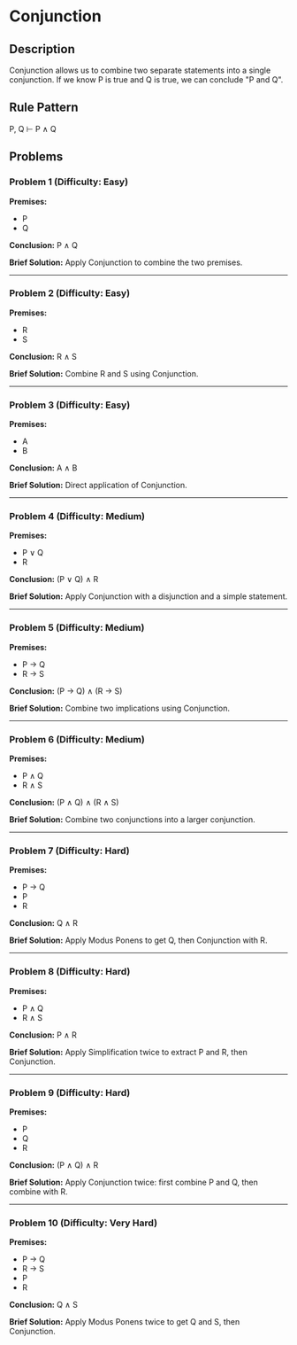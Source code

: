 # Conjunction

## Description
Conjunction allows us to combine two separate statements into a single conjunction. If we know P is true and Q is true, we can conclude "P and Q".

## Rule Pattern
P, Q ⊢ P ∧ Q

## Problems

### Problem 1 (Difficulty: Easy)
**Premises:**
- P
- Q

**Conclusion:** P ∧ Q

**Brief Solution:** Apply Conjunction to combine the two premises.

---

### Problem 2 (Difficulty: Easy)
**Premises:**
- R
- S

**Conclusion:** R ∧ S

**Brief Solution:** Combine R and S using Conjunction.

---

### Problem 3 (Difficulty: Easy)
**Premises:**
- A
- B

**Conclusion:** A ∧ B

**Brief Solution:** Direct application of Conjunction.

---

### Problem 4 (Difficulty: Medium)
**Premises:**
- P ∨ Q
- R

**Conclusion:** (P ∨ Q) ∧ R

**Brief Solution:** Apply Conjunction with a disjunction and a simple statement.

---

### Problem 5 (Difficulty: Medium)
**Premises:**
- P → Q
- R → S

**Conclusion:** (P → Q) ∧ (R → S)

**Brief Solution:** Combine two implications using Conjunction.

---

### Problem 6 (Difficulty: Medium)
**Premises:**
- P ∧ Q
- R ∧ S

**Conclusion:** (P ∧ Q) ∧ (R ∧ S)

**Brief Solution:** Combine two conjunctions into a larger conjunction.

---

### Problem 7 (Difficulty: Hard)
**Premises:**
- P → Q
- P
- R

**Conclusion:** Q ∧ R

**Brief Solution:** Apply Modus Ponens to get Q, then Conjunction with R.

---

### Problem 8 (Difficulty: Hard)
**Premises:**
- P ∧ Q
- R ∧ S

**Conclusion:** P ∧ R

**Brief Solution:** Apply Simplification twice to extract P and R, then Conjunction.

---

### Problem 9 (Difficulty: Hard)
**Premises:**
- P
- Q
- R

**Conclusion:** (P ∧ Q) ∧ R

**Brief Solution:** Apply Conjunction twice: first combine P and Q, then combine with R.

---

### Problem 10 (Difficulty: Very Hard)
**Premises:**
- P → Q
- R → S
- P
- R

**Conclusion:** Q ∧ S

**Brief Solution:** Apply Modus Ponens twice to get Q and S, then Conjunction.